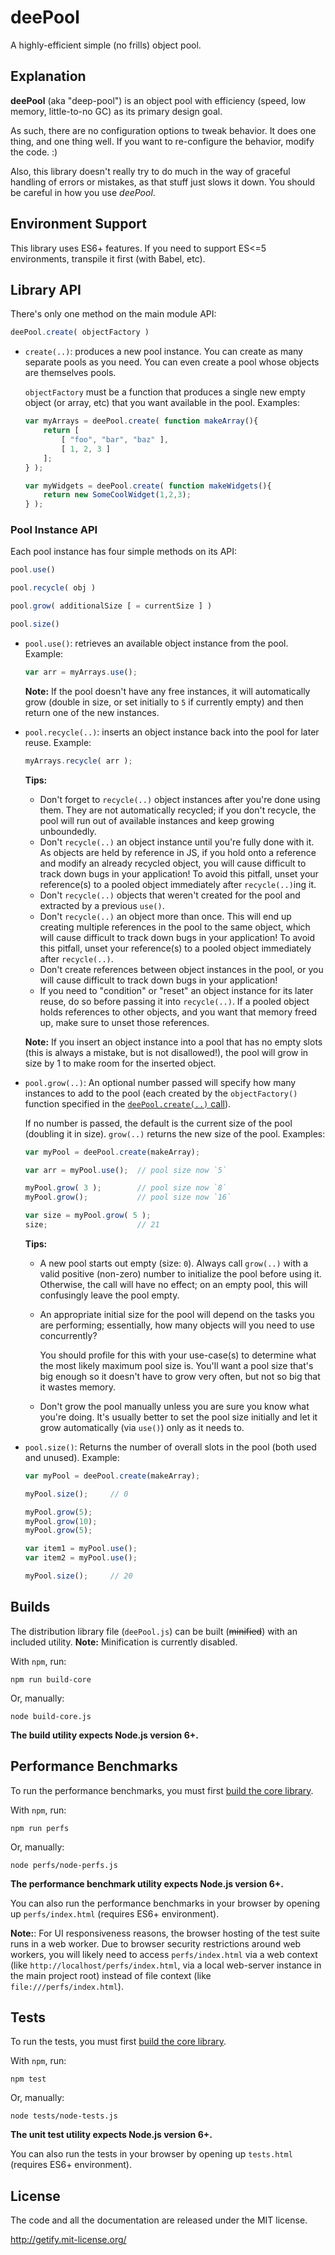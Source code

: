 # deePool

A highly-efficient simple (no frills) object pool.

## Explanation

**deePool** (aka "deep-pool") is an object pool with efficiency (speed, low memory, little-to-no GC) as its primary design goal.

As such, there are no configuration options to tweak behavior. It does one thing, and one thing well. If you want to re-configure the behavior, modify the code. :)

Also, this library doesn't really try to do much in the way of graceful handling of errors or mistakes, as that stuff just slows it down. You should be careful in how you use *deePool*.

## Environment Support

This library uses ES6+ features. If you need to support ES<=5 environments, transpile it first (with Babel, etc).

## Library API

There's only one method on the main module API:

```js
deePool.create( objectFactory )
```

* `create(..)`: produces a new pool instance. You can create as many separate pools as you need. You can even create a pool whose objects are themselves pools.

   `objectFactory` must be a function that produces a single new empty object (or array, etc) that you want available in the pool. Examples:

   ```js
   var myArrays = deePool.create( function makeArray(){
       return [
           [ "foo", "bar", "baz" ],
           [ 1, 2, 3 ]
       ];
   } );

   var myWidgets = deePool.create( function makeWidgets(){
       return new SomeCoolWidget(1,2,3);
   } );
   ```

### Pool Instance API

Each pool instance has four simple methods on its API:

```js
pool.use()

pool.recycle( obj )

pool.grow( additionalSize [ = currentSize ] )

pool.size()
```

* `pool.use()`: retrieves an available object instance from the pool. Example:

   ```js
   var arr = myArrays.use();
   ```

   **Note:** If the pool doesn't have any free instances, it will automatically grow (double in size, or set initially to `5` if currently empty) and then return one of the new instances.

* `pool.recycle(..)`: inserts an object instance back into the pool for later reuse. Example:

   ```js
   myArrays.recycle( arr );
   ```

   **Tips:**
   - Don't forget to `recycle(..)` object instances after you're done using them. They are not automatically recycled; if you don't recycle, the pool will run out of available instances and keep growing unboundedly.
   - Don't `recycle(..)` an object instance until you're fully done with it. As objects are held by reference in JS, if you hold onto a reference and modify an already recycled object, you will cause difficult to track down bugs in your application! To avoid this pitfall, unset your reference(s) to a pooled object immediately after `recycle(..)`ing it.
   - Don't `recycle(..)` objects that weren't created for the pool and extracted by a previous `use()`.
   - Don't `recycle(..)` an object more than once. This will end up creating multiple references in the pool to the same object, which will cause difficult to track down bugs in your application! To avoid this pitfall, unset your reference(s) to a pooled object immediately after `recycle(..)`.
   - Don't create references between object instances in the pool, or you will cause difficult to track down bugs in your application!
   - If you need to "condition" or "reset" an object instance for its later reuse, do so before passing it into `recycle(..)`. If a pooled object holds references to other objects, and you want that memory freed up, make sure to unset those references.

   **Note:** If you insert an object instance into a pool that has no empty slots (this is always a mistake, but is not disallowed!), the pool will grow in size by 1 to make room for the inserted object.

* `pool.grow(..)`: An optional number passed will specify how many instances to add to the pool (each created by the `objectFactory()` function specified in the [`deePool.create(..)` call](#library-api)).

   If no number is passed, the default is the current size of the pool (doubling it in size). `grow(..)` returns the new size of the pool. Examples:

   ```js
   var myPool = deePool.create(makeArray);

   var arr = myPool.use();  // pool size now `5`

   myPool.grow( 3 );        // pool size now `8`
   myPool.grow();           // pool size now `16`

   var size = myPool.grow( 5 );
   size;                    // 21
   ```

   **Tips:**
   - A new pool starts out empty (size: `0`). Always call `grow(..)` with a valid positive (non-zero) number to initialize the pool before using it. Otherwise, the call will have no effect; on an empty pool, this will confusingly leave the pool empty.
   - An appropriate initial size for the pool will depend on the tasks you are performing; essentially, how many objects will you need to use concurrently?

      You should profile for this with your use-case(s) to determine what the most likely maximum pool size is. You'll want a pool size that's big enough so it doesn't have to grow very often, but not so big that it wastes memory.
   - Don't grow the pool manually unless you are sure you know what you're doing. It's usually better to set the pool size initially and let it grow automatically (via `use()`) only as it needs to.

* `pool.size()`: Returns the number of overall slots in the pool (both used and unused). Example:

   ```js
   var myPool = deePool.create(makeArray);

   myPool.size();     // 0

   myPool.grow(5);
   myPool.grow(10);
   myPool.grow(5);

   var item1 = myPool.use();
   var item2 = myPool.use();

   myPool.size();     // 20
   ```

## Builds

The distribution library file (`deePool.js`) can be built (~~minified~~) with an included utility. **Note:** Minification is currently disabled.

With `npm`, run:

```
npm run build-core
```

Or, manually:

```
node build-core.js
```

**The build utility expects Node.js version 6+.**

## Performance Benchmarks

To run the performance benchmarks, you must first [build the core library](#builds).

With `npm`, run:

```
npm run perfs
```

Or, manually:

```
node perfs/node-perfs.js
```

**The performance benchmark utility expects Node.js version 6+.**

You can also run the performance benchmarks in your browser by opening up `perfs/index.html` (requires ES6+ environment).

**Note:**: For UI responsiveness reasons, the browser hosting of the test suite runs in a web worker. Due to browser security restrictions around web workers, you will likely need to access `perfs/index.html` via a web context (like `http://localhost/perfs/index.html`, via a local web-server instance in the main project root) instead of file context (like `file:///perfs/index.html`).

## Tests

To run the tests, you must first [build the core library](#builds).

With `npm`, run:

```
npm test
```

Or, manually:

```
node tests/node-tests.js
```

**The unit test utility expects Node.js version 6+.**

You can also run the tests in your browser by opening up `tests.html` (requires ES6+ environment).

## License

The code and all the documentation are released under the MIT license.

http://getify.mit-license.org/
